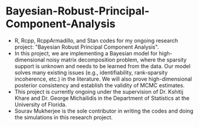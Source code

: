 # Bayesian-Robust-Principal-Component-Analysis
- R, Rcpp, RcppArmadillo, and Stan codes for my ongoing research project: "Bayesian Robust Principal Component Analysis".
- In this project, we are implementing a Bayesian model for high-dimensional noisy matrix decomposition problem, where the sparsity support is unknown and needs to be learned from the data. Our model solves many existing issues (e.g., identifiability, rank-sparsity incoherence, etc.) in the literature. We will also prove high-dimensional posterior consistency and establish the validity of MCMC estimates.
- This project is currently ongoing under the supervision of Dr. Kshitij Khare and Dr. George Michailidis in the Department of Statistics at the University of Florida.
- Sourav Mukherjee is the sole contributor in writing the codes and doing the simulations in this research project.
